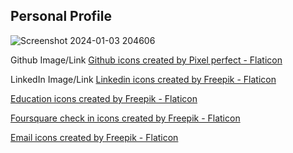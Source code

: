 ## Personal Profile
![Screenshot 2024-01-03 204606](https://github.com/phiwe-saba/Personal-Portfolio/assets/74997133/08eb16e2-e6d9-43d8-81b5-219547626ff3)


Github Image/Link
<a href="https://www.flaticon.com/free-icons/github" title="github icons">Github icons created by Pixel perfect - Flaticon</a>

LinkedIn Image/Link
<a href="https://www.flaticon.com/free-icons/linkedin" title="linkedin icons">Linkedin icons created by Freepik - Flaticon</a>


<a href="https://www.flaticon.com/free-icons/education" title="education icons">Education icons created by Freepik - Flaticon</a>

<a href="https://www.flaticon.com/free-icons/foursquare-check-in" title="foursquare check in icons">Foursquare check in icons created by Freepik - Flaticon</a>

<a href="https://www.flaticon.com/free-icons/email" title="email icons">Email icons created by Freepik - Flaticon</a>
